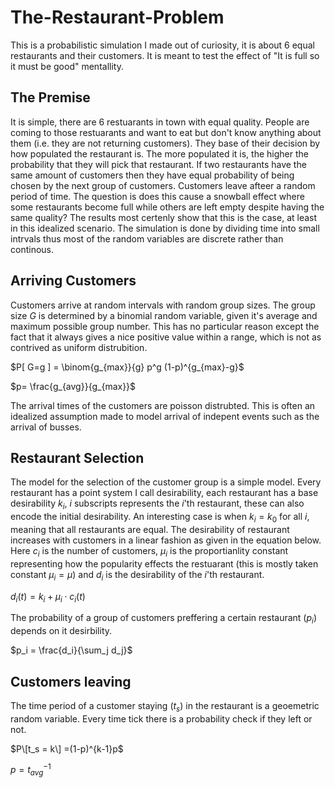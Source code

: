# The-Restaurant-Problem
This is a probabilistic simulation I made out of curiosity, it is about 6 equal restaurants and their customers. It is meant to test the effect of  "It is full so it must be good" mentallity. 

## The Premise 
It is simple, there are 6 restuarants in town with equal quality. People are coming to those restuarants and want to eat but don't know anything about them (i.e. they are not returning customers). They base of their decision by how populated the restaurant is. The more populated it is, the higher the probability that they will pick that restaurant. If two restaurants have the same amount of customers then they have equal probability of being chosen by the next group of customers. Customers leave afteer a random period of time. The question is does this cause a snowball effect where some restaurants become full while others are left empty despite having the same quality? The results most certenly show that this is the case, at least in this idealized scenario. The simulation is done by dividing time into small intrvals thus most of the random variables are discrete rather than continous.

## Arriving Customers
Customers arrive at random intervals with random group sizes. The group size $G$ is determined by a binomial random variable, given it's average and maximum possible group number. This has no particular reason except the fact that it always gives a nice positive value within a range, which is not as contrived as uniform distrubition. 

$P[ G=g ] = \binom{g_{max}}{g} p^g (1-p)^{g_{max}-g}$

$p= \frac{g_{avg}}{g_{max}}$

The arrival times of the customers are poisson distrubted. This is often an idealized assumption made to model arrival of indepent events such as the arrival of busses. 

## Restaurant Selection
The model for the selection of the customer group is a simple model. Every restaurant has a point system I call desirability, each restaurant has a base desirability $k_i$, $i$ subscripts represents the $i$'th restaurant, these can also encode the initial desirability. An interesting case is when $k_i=k_0$ for all $i$, meaning that all restaurants are equal. The desirability of restaurant increases with customers in a linear fashion as given in the equation below. Here $c_i$ is the number of customers, $\mu_i$ is the proportianlity constant representing how the popularity effects the restuarant (this is mostly taken constant $\mu_i=\mu$) and $d_i$ is the desirability of the $i$'th restaurant. 

$d_i (t) = k_i+\mu_i \cdot c_i (t)$

The probability of a group of customers preffering a certain restaurant ($p_i$) depends on it desirbility. 

$p_i = \frac{d_i}{\sum_j  d_j}$

## Customers leaving
The time period of a customer staying ($t_s$) in the restaurant is a geoemetric random variable. Every time tick there is a probability check if they left or not.

$P\[t_s = k\] =(1-p)^{k-1}p$

$p = t_{avg}^{-1}$


